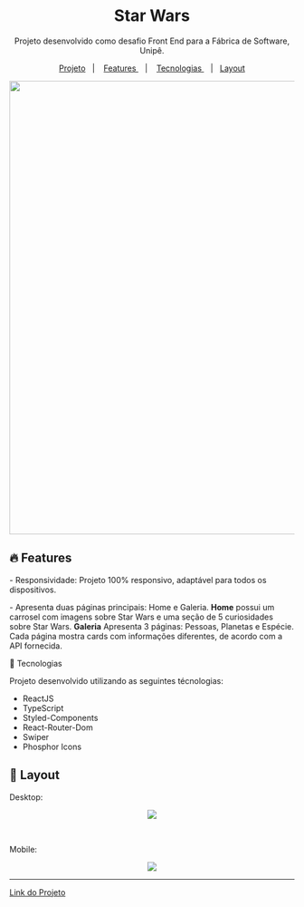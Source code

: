 <h1 align="center">Star Wars</h1>
<p align="center">Projeto desenvolvido como desafio Front End para a Fábrica
de Software, Unipê.
</p>

<p align="center">
  <a href="#-project">Projeto</a>&nbsp;&nbsp;&nbsp;|&nbsp;&nbsp;&nbsp;
    <a href="#-features"> Features </a>&nbsp;&nbsp;&nbsp;|&nbsp;&nbsp;&nbsp;
    <a href="#-technologies"> Tecnologias </a>&nbsp;&nbsp;&nbsp;|&nbsp;&nbsp;
    <a href="#-layout">Layout</a>
</p>

<p align="center">
<img width="800" src="https://github.com/felipenobrg/workshop-frontend-2023.2/assets/122055576/42faf18b-4a51-40f2-a38b-0eb079fd1a39" />
</p>

## :fire: Features

<p>- Responsividade: Projeto 100% responsivo, adaptável para todos os dispositivos.</p>
  
<p>- Apresenta duas páginas principais: Home e Galeria. <strong>Home</strong> possui um carrosel com imagens
   sobre Star Wars e uma seção de 5 curiosidades sobre Star Wars. <strong>Galeria</strong> Apresenta 3 páginas: Pessoas, Planetas e
   Espécie. Cada página mostra cards com informações diferentes, de acordo com a API fornecida.</p
  
## 🚀 Tecnologias

Projeto desenvolvido utilizando as seguintes técnologias:

- ReactJS
- TypeScript
- Styled-Components
- React-Router-Dom
- Swiper
- Phosphor Icons

## 🔖 Layout

<p>Desktop: </p>

<p align="center">
<img src="https://github.com/felipenobrg/workshop-frontend-2023.2/assets/122055576/089d5b37-eb61-4360-a11f-731e1e59489c" />
</p>
<br />

<p>Mobile: </p>

<p align="center">
 <img src="https://github.com/felipenobrg/workshop-frontend-2023.2/assets/122055576/7908f16c-8bc1-4b37-ba13-0ddbd84b1210"/>
</p>

---

[Link do Projeto](https://workshop-frontend-2023-2.vercel.app/)

